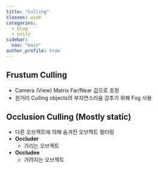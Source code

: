 ```yaml
---
title: "Culling"
classes: wide
categories: 
  - blog
  - unity
sidebar:
  nav: "main"
author_profile: true
---
```


## Frustum Culling
* Camera (View) Matrix Far/Near 값으로 조정
* 원거리 Culling objects의 부자연스러움 감추기 위해 Fog 사용

## Occlusion Culling (Mostly static)
* 다른 오브젝트에 의해 숨겨진 오브젝트 필터링
* **Occluder** 
  - 가리는 오브젝트
* **Occludee** 
  - 가려지는 오브젝트